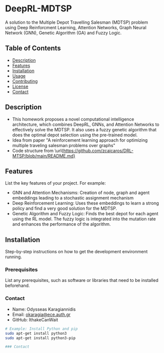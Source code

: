 # DeepRL-MDTSP
A solution to the Multiple Depot Travelling Salesman (MDTSP) problem using Deep Reinforcment Learning, Attention Networks, Graph Neural Network (GNN), Genetic Algorithm (GA) and Fuzzy Logic.

## Table of Contents
- [Description](#description)
- [Features](#features)
- [Installation](#installation)
- [Usage](#usage)
- [Contributing](#contributing)
- [License](#license)
- [Contact](#contact)

## Description
- This homework proposes a novel computational intelligence architecture, which combines DeepRL, GNNs, and Attention Networks to effectively solve the MDTSP. It also uses a fuzzy genetic algorithm that does the optimal depot selection using the pre-trained model.
- Idea from paper "A reinforcement learning approach for optimizing multiple traveling salesman problems over graphs" 
- Code structure from \url{https://github.com/zcaicaros/DRL-MTSP/blob/main/README.md}

## Features
List the key features of your project. For example:
- GNN and Attention Mechanisms: Creation of node, graph and agent embeddings leading to a stochastic assignment mechanism
- Deep Reinforcement Learning: Uses these embeddings to learn a strong policy and find a very good solution for the MDTSP.
- Genetic Algorithm and Fuzzy Logic: Finds the best depot for each agent using the RL model. The fuzzy logic is integrated into the mutation rate and enhances the performance of the algorithm.

## Installation
Step-by-step instructions on how to get the development environment running.

### Prerequisites
List any prerequisites, such as software or libraries that need to be installed beforehand.

### Contact
- Name: Odysseas Karagiannidis
- Email: okaragia@ece.auth.gr
- GitHub: IthakeCanWait

```sh
# Example: Install Python and pip
sudo apt-get install python3
sudo apt-get install python3-pip

### Contact
